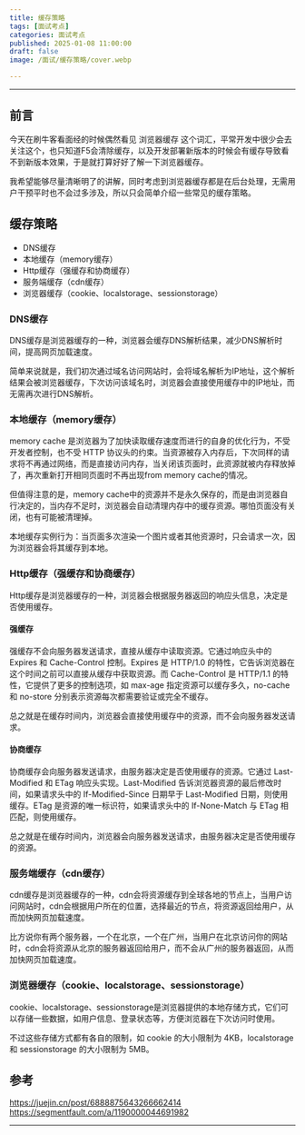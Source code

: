 ```yaml
---
title: 缓存策略
tags: [面试考点]
categories: 面试考点
published: 2025-01-08 11:00:00
draft: false 
image: /面试/缓存策略/cover.webp

---
```


---

## 前言

今天在刷牛客看面经的时候偶然看见 浏览器缓存 这个词汇，平常开发中很少会去关注这个，也只知道F5会清除缓存，以及开发部署新版本的时候会有缓存导致看不到新版本效果，于是就打算好好了解一下浏览器缓存。

我希望能够尽量清晰明了的讲解，同时考虑到浏览器缓存都是在后台处理，无需用户干预平时也不会过多涉及，所以只会简单介绍一些常见的缓存策略。

## 缓存策略
- DNS缓存
- 本地缓存（memory缓存）
- Http缓存（强缓存和协商缓存）
- 服务端缓存（cdn缓存）
- 浏览器缓存（cookie、localstorage、sessionstorage）

### DNS缓存

DNS缓存是浏览器缓存的一种，浏览器会缓存DNS解析结果，减少DNS解析时间，提高网页加载速度。

简单来说就是，我们初次通过域名访问网站时，会将域名解析为IP地址，这个解析结果会被浏览器缓存，下次访问该域名时，浏览器会直接使用缓存中的IP地址，而无需再次进行DNS解析。

### 本地缓存（memory缓存）

memory cache 是浏览器为了加快读取缓存速度而进行的自身的优化行为，不受开发者控制，也不受 HTTP 协议头的约束。当资源被存入内存后，下次同样的请求将不再通过网络，而是直接访问内存，当关闭该页面时，此资源就被内存释放掉了，再次重新打开相同页面时不再出现from memory cache的情况。

但值得注意的是，memory cache中的资源并不是永久保存的，而是由浏览器自行决定的，当内存不足时，浏览器会自动清理内存中的缓存资源。哪怕页面没有关闭，也有可能被清理掉。

本地缓存实例行为：当页面多次渲染一个图片或者其他资源时，只会请求一次，因为浏览器会将其缓存到本地。

### Http缓存（强缓存和协商缓存）

Http缓存是浏览器缓存的一种，浏览器会根据服务器返回的响应头信息，决定是否使用缓存。

#### 强缓存

强缓存不会向服务器发送请求，直接从缓存中读取资源。它通过响应头中的 Expires 和 Cache-Control 控制。Expires 是 HTTP/1.0 的特性，它告诉浏览器在这个时间之前可以直接从缓存中获取资源。而 Cache-Control 是 HTTP/1.1 的特性，它提供了更多的控制选项，如 max-age 指定资源可以缓存多久，no-cache 和 no-store 分别表示资源每次都需要验证或完全不缓存。

总之就是在缓存时间内，浏览器会直接使用缓存中的资源，而不会向服务器发送请求。

#### 协商缓存

协商缓存会向服务器发送请求，由服务器决定是否使用缓存的资源。它通过 Last-Modified 和 ETag 响应头实现。Last-Modified 告诉浏览器资源的最后修改时间，如果请求头中的 If-Modified-Since 日期早于 Last-Modified 日期，则使用缓存。ETag 是资源的唯一标识符，如果请求头中的 If-None-Match 与 ETag 相匹配，则使用缓存。

总之就是在缓存时间内，浏览器会向服务器发送请求，由服务器决定是否使用缓存的资源。

### 服务端缓存（cdn缓存）

cdn缓存是浏览器缓存的一种，cdn会将资源缓存到全球各地的节点上，当用户访问网站时，cdn会根据用户所在的位置，选择最近的节点，将资源返回给用户，从而加快网页加载速度。

比方说你有两个服务器，一个在北京，一个在广州，当用户在北京访问你的网站时，cdn会将资源从北京的服务器返回给用户，而不会从广州的服务器返回，从而加快网页加载速度。

### 浏览器缓存（cookie、localstorage、sessionstorage）

cookie、localstorage、sessionstorage是浏览器提供的本地存储方式，它们可以存储一些数据，如用户信息、登录状态等，方便浏览器在下次访问时使用。

不过这些存储方式都有各自的限制，如 cookie 的大小限制为 4KB，localstorage 和 sessionstorage 的大小限制为 5MB。

## 参考

https://juejin.cn/post/6888875643266662414
https://segmentfault.com/a/1190000044691982

---
